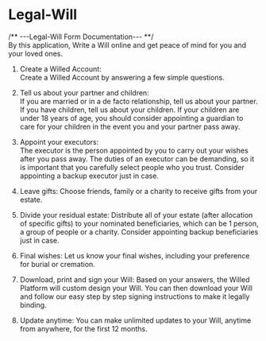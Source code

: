 # Legal-Will
/** ---Legal-Will Form Documentation--- **/                                                                                                                               
By this application, Write a Will online and get peace of mind for you and your loved ones.

1. Create a Willed Account:                                                                                                                                               
Create a Willed Account by answering a few simple questions.

2. Tell us about your partner and children:                                                                                                                               
If you are married or in a de facto relationship, tell us about your partner. If you have children, tell us about your children. If your children are under 18 years of age, you should consider appointing a guardian to care for your children in the event you and your partner pass away.

3. Appoint your executors:                                                                                                                                               
The executor is the person appointed by you to carry out your wishes after you pass away. The duties of an executor can be demanding, so it is important that you carefully select people who you trust. Consider appointing a backup executor just in case.

4. Leave gifts:
Choose friends, family or a charity to receive gifts from your estate.

5. Divide your residual estate:
Distribute all of your estate (after allocation of specific gifts) to your nominated beneficiaries, which can be 1 person, a group of people or a charity. Consider appointing backup beneficiaries just in case.

6. Final wishes:
Let us know your final wishes, including your preference for burial or cremation.

7. Download, print and sign your Will:
Based on your answers, the Willed Platform will custom design your Will. You can then download your Will and follow our easy step by step signing instructions to make it legally binding.

8. Update anytime:
You can make unlimited updates to your Will, anytime from anywhere, for the first 12 months.
